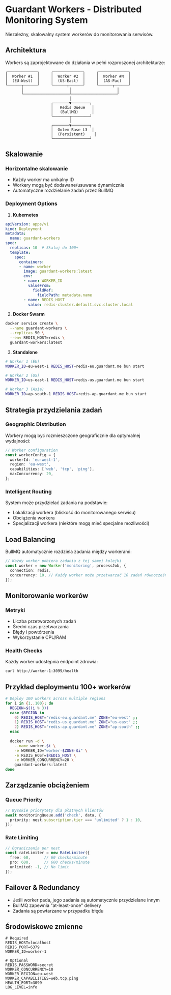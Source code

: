 # Guardant Workers - Distributed Monitoring System

Niezależny, skalowalny system workerów do monitorowania serwisów.

## Architektura

Workers są zaprojektowane do działania w pełni rozproszonej architekturze:

```
┌─────────────┐     ┌─────────────┐     ┌─────────────┐
│  Worker #1  │     │  Worker #2  │     │  Worker #N  │
│  (EU-West)  │     │  (US-East)  │     │  (AS-Pac)   │
└──────┬──────┘     └──────┬──────┘     └──────┬──────┘
       │                    │                    │
       └────────────────────┴────────────────────┘
                            │
                    ┌───────▼────────┐
                    │   Redis Queue   │
                    │   (BullMQ)      │
                    └───────┬────────┘
                            │
                    ┌───────▼────────┐
                    │  Golem Base L3  │
                    │  (Persistent)    │
                    └────────────────┘
```

## Skalowanie

### Horizontalne skalowanie
- Każdy worker ma unikalny ID
- Workery mogą być dodawane/usuwane dynamicznie
- Automatyczne rozdzielanie zadań przez BullMQ

### Deployment Options

1. **Kubernetes**
```yaml
apiVersion: apps/v1
kind: Deployment
metadata:
  name: guardant-workers
spec:
  replicas: 10  # Skaluj do 100+
  template:
    spec:
      containers:
      - name: worker
        image: guardant-workers:latest
        env:
        - name: WORKER_ID
          valueFrom:
            fieldRef:
              fieldPath: metadata.name
        - name: REDIS_HOST
          value: redis-cluster.default.svc.cluster.local
```

2. **Docker Swarm**
```bash
docker service create \
  --name guardant-workers \
  --replicas 50 \
  --env REDIS_HOST=redis \
  guardant-workers:latest
```

3. **Standalone**
```bash
# Worker 1 (EU)
WORKER_ID=eu-west-1 REDIS_HOST=redis-eu.guardant.me bun start

# Worker 2 (US)  
WORKER_ID=us-east-1 REDIS_HOST=redis-us.guardant.me bun start

# Worker 3 (Asia)
WORKER_ID=ap-south-1 REDIS_HOST=redis-ap.guardant.me bun start
```

## Strategia przydzielania zadań

### Geographic Distribution
Workery mogą być rozmieszczone geograficznie dla optymalnej wydajności:

```typescript
// Worker configuration
const workerConfig = {
  workerId: 'eu-west-1',
  region: 'eu-west',
  capabilities: ['web', 'tcp', 'ping'],
  maxConcurrency: 20,
};
```

### Intelligent Routing
System może przydzielać zadania na podstawie:
- Lokalizacji workera (bliskość do monitorowanego serwisu)
- Obciążenia workera
- Specjalizacji workera (niektóre mogą mieć specjalne możliwości)

## Load Balancing

BullMQ automatycznie rozdziela zadania między workerami:

```typescript
// Każdy worker pobiera zadania z tej samej kolejki
const worker = new Worker('monitoring', processJob, {
  connection: redis,
  concurrency: 10, // Każdy worker może przetwarzać 10 zadań równocześnie
});
```

## Monitorowanie workerów

### Metryki
- Liczba przetworzonych zadań
- Średni czas przetwarzania
- Błędy i powtórzenia
- Wykorzystanie CPU/RAM

### Health Checks
Każdy worker udostępnia endpoint zdrowia:
```bash
curl http://worker-1:3099/health
```

## Przykład deploymentu 100+ workerów

```bash
# Deploy 100 workers across multiple regions
for i in {1..100}; do
  REGION=$((i % 3))
  case $REGION in
    0) REDIS_HOST="redis-eu.guardant.me" ZONE="eu-west" ;;
    1) REDIS_HOST="redis-us.guardant.me" ZONE="us-east" ;;
    2) REDIS_HOST="redis-ap.guardant.me" ZONE="ap-south" ;;
  esac
  
  docker run -d \
    --name worker-$i \
    -e WORKER_ID="worker-$ZONE-$i" \
    -e REDIS_HOST=$REDIS_HOST \
    -e WORKER_CONCURRENCY=20 \
    guardant-workers:latest
done
```

## Zarządzanie obciążeniem

### Queue Priority
```typescript
// Wysokie priorytety dla płatnych klientów
await monitoringQueue.add('check', data, {
  priority: nest.subscription.tier === 'unlimited' ? 1 : 10,
});
```

### Rate Limiting
```typescript
// Ograniczenia per nest
const rateLimiter = new RateLimiter({
  free: 60,      // 60 checks/minute
  pro: 600,      // 600 checks/minute  
  unlimited: -1, // No limit
});
```

## Failover & Redundancy

- Jeśli worker pada, jego zadania są automatycznie przydzielane innym
- BullMQ zapewnia "at-least-once" delivery
- Zadania są powtarzane w przypadku błędu

## Środowiskowe zmienne

```env
# Required
REDIS_HOST=localhost
REDIS_PORT=6379
WORKER_ID=worker-1

# Optional
REDIS_PASSWORD=secret
WORKER_CONCURRENCY=10
WORKER_REGION=eu-west
WORKER_CAPABILITIES=web,tcp,ping
HEALTH_PORT=3099
LOG_LEVEL=info
```